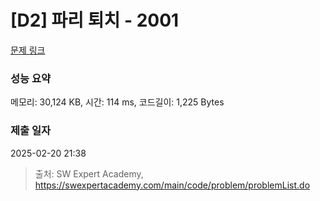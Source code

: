 # [D2] 파리 퇴치 - 2001 

[문제 링크](https://swexpertacademy.com/main/code/problem/problemDetail.do?contestProbId=AV5PzOCKAigDFAUq) 

### 성능 요약

메모리: 30,124 KB, 시간: 114 ms, 코드길이: 1,225 Bytes

### 제출 일자

2025-02-20 21:38



> 출처: SW Expert Academy, https://swexpertacademy.com/main/code/problem/problemList.do